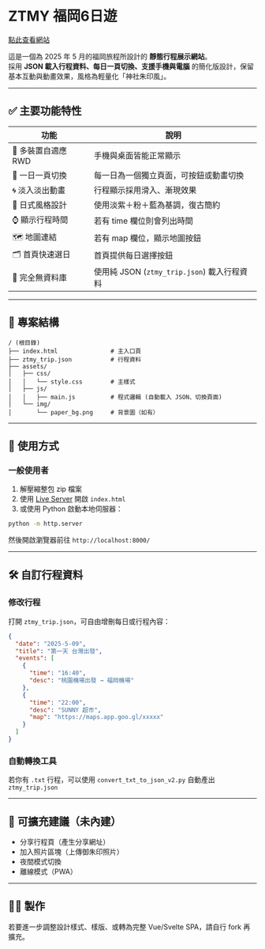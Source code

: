 # ZTMY 福岡6日遊

[點此查看網站](https://john2834.github.io/GOSHU/)

這是一個為 2025 年 5 月的福岡旅程所設計的 **靜態行程展示網站**。  
採用 **JSON 載入行程資料、每日一頁切換、支援手機與電腦** 的簡化版設計，保留基本互動與動畫效果，風格為輕量化「神社朱印風」。

---

## ✅ 主要功能特性

| 功能 | 說明 |
|------|------|
| 📱 多裝置自適應 RWD | 手機與桌面皆能正常顯示 |
| 📖 一日一頁切換 | 每一日為一個獨立頁面，可按鈕或動畫切換 |
| 🌀 淡入淡出動畫 | 行程顯示採用滑入、漸現效果 |
| 🎴 日式風格設計 | 使用淡紫＋粉＋藍為基調，復古簡約 |
| ⌚ 顯示行程時間 | 若有 time 欄位則會列出時間 |
| 🗺️ 地圖連結 | 若有 map 欄位，顯示地圖按鈕 |
| 🗂️ 首頁快速選日 | 首頁提供每日選擇按鈕 |
| 💾 完全無資料庫 | 使用純 JSON (`ztmy_trip.json`) 載入行程資料 |

---

## 📂 專案結構

```
/ (根目錄)
├── index.html               # 主入口頁
├── ztmy_trip.json           # 行程資料
├── assets/
│   ├── css/
│   │   └── style.css        # 主樣式
│   ├── js/
│   │   ├── main.js          # 程式邏輯 (自動載入 JSON、切換頁面)
│   └── img/
│       └── paper_bg.png     # 背景圖（如有）
```

---

## 🚀 使用方式

### 一般使用者

1. 解壓縮整包 zip 檔案
2. 使用 [Live Server](https://marketplace.visualstudio.com/items?itemName=ritwickdey.LiveServer) 開啟 `index.html`
3. 或使用 Python 啟動本地伺服器：

```bash
python -m http.server
```

然後開啟瀏覽器前往 `http://localhost:8000/`

---

## 🛠️ 自訂行程資料

### 修改行程
打開 `ztmy_trip.json`，可自由增刪每日或行程內容：

```json
{
  "date": "2025-5-09",
  "title": "第一天 台灣出發",
  "events": [
    {
      "time": "16:40",
      "desc": "桃園機場出發 → 福岡機場"
    },
    {
      "time": "22:00",
      "desc": "SUNNY 超市",
      "map": "https://maps.app.goo.gl/xxxxx"
    }
  ]
}
```

### 自動轉換工具
若你有 `.txt` 行程，可以使用 `convert_txt_to_json_v2.py` 自動產出 `ztmy_trip.json`

---

## 🧩 可擴充建議（未內建）
- 分享行程頁（產生分享網址）
- 加入照片區塊（上傳御朱印照片）
- 夜間模式切換
- 離線模式（PWA）

---

## 🧑‍💻 製作
若要進一步調整設計樣式、樣版、或轉為完整 Vue/Svelte SPA，請自行 fork 再擴充。